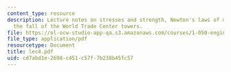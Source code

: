 ```yaml
---
content_type: resource
description: Lecture notes on stresses and strength, Newton's laws of motion, and
  the fall of the World Trade Center towers.
file: https://ol-ocw-studio-app-qa.s3.amazonaws.com/courses/1-050-engineering-mechanics-i-fall-2007/cd7abd1e2698c451c57f7b238b45fc57_lec4.pdf
file_type: application/pdf
resourcetype: Document
title: lec4.pdf
uid: cd7abd1e-2698-c451-c57f-7b238b45fc57
---
```

